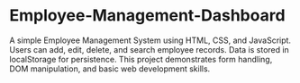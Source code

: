 # Employee-Management-Dashboard
A simple Employee Management System using HTML, CSS, and JavaScript. Users can add, edit, delete, and search employee records. Data is stored in localStorage for persistence. This project demonstrates form handling, DOM manipulation, and basic web development skills.
